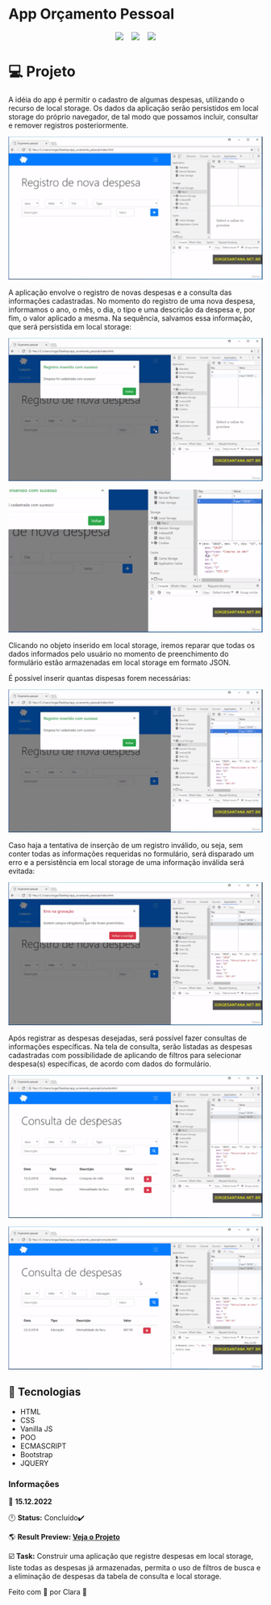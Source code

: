 # App Orçamento Pessoal

<p align="center">
<img src="https://img.shields.io/github/last-commit/https://github.com/Clara-Pacheco/app-orcamento-pessoal?style=for-the-badge"/>&nbsp;&nbsp;&nbsp;
<img src="https://img.shields.io/github/repo-size/https://github.com/Clara-Pacheco/app-orcamento-pessoal?style=for-the-badge"/>&nbsp;&nbsp;&nbsp;
<img src="https://img.shields.io/github/languages/count/https://github.com/Clara-Pacheco/app-orcamento-pessoal?style=for-the-badge"/>
</p>

# 💻 Projeto 

A idéia do app é permitir o cadastro de algumas despesas, utilizando o
recurso de local storage. Os dados da aplicação serão persistidos em local storage do próprio
navegador, de tal modo que possamos incluir, consultar e remover registros posteriormente.

![project_preview1](https://github.com/Clara-Pacheco/app-orcamento-pessoal/blob/main/img/1.png)

A aplicação envolve o registro de novas despesas e a consulta das informações cadastradas. No
momento do registro de uma nova despesa, informamos o ano, o mês, o dia, o tipo e uma descrição da
despesa e, por fim, o valor aplicado a mesma. Na sequência, salvamos essa informação, que será
persistida em local storage:

![project_preview2](https://github.com/Clara-Pacheco/app-orcamento-pessoal/blob/main/img/2.png)  

![project_preview3](https://github.com/Clara-Pacheco/app-orcamento-pessoal/blob/main/img/3.png)

Clicando no objeto inserido em local storage, iremos reparar que todas os dados informados
pelo usuário no momento de preenchimento do formulário estão armazenadas em local storage em
formato JSON.

É possível inserir quantas dispesas forem necessárias:

![project_preview4](https://github.com/Clara-Pacheco/app-orcamento-pessoal/blob/main/img/4.png)

Caso haja a tentativa de inserção de um registro inválido, ou seja, sem conter todas as informações
requeridas no formulário, será disparado um erro e a persistência em local storage de uma 
informação inválida será evitada:

![project_preview5](https://github.com/Clara-Pacheco/app-orcamento-pessoal/blob/main/img/5.png)

Após registrar as despesas desejadas, será possível fazer consultas de informações específicas. 
Na tela de consulta, serão listadas as despesas cadastradas com possibilidade
de aplicando de filtros para selecionar despesa(s) específicas, de acordo com dados do formulário.

![project_preview6](https://github.com/Clara-Pacheco/app-orcamento-pessoal/blob/main/img/6.png)

![project_preview7](https://github.com/Clara-Pacheco/app-orcamento-pessoal/blob/main/img/7.png)

## 🧪 Tecnologias 

* HTML
* CSS
* Vanilla JS
* POO
* ECMASCRIPT
* Bootstrap
* JQUERY

### Informações  

📅 **15.12.2022**

🕛 **Status:** Concluído✔️

🌎 **Result Preview: [Veja o Projeto](https://clara-pacheco.github.io/app-orcamento-pessoal/)**

☑️ **Task:** Construir uma aplicação que registre despesas em local storage, liste todas as despesas já armazenadas, permita o uso de filtros de busca e a eliminação de despesas da tabela de consulta e local storage.

Feito com 💜 por Clara 🚀

